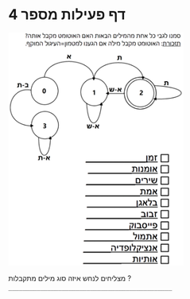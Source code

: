 # דף פעילות מספר 4

<img src="img20.png" title="" style="width:70%">

<br>

מצליחים לנחש איזה סוג מילים מתקבלות ? `______________________________________________`
